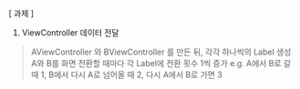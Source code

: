 [ 과제 ]
1. ViewController 데이터 전달
  > AViewController 와 BViewController 를 만든 뒤, 각각 하나씩의 Label 생성
  > A와 B를 화면 전환할 때마다 각 Label에 전환 횟수 1씩 증가
    e.g. A에서 B로 갈 때 1, B에서 다시 A로 넘어올 때 2, 다시 A에서 B로 가면 3